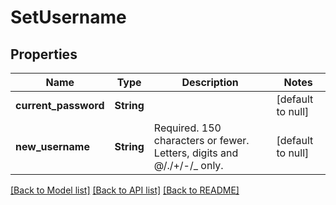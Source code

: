 # SetUsername
## Properties

Name | Type | Description | Notes
------------ | ------------- | ------------- | -------------
**current\_password** | **String** |  | [default to null]
**new\_username** | **String** | Required. 150 characters or fewer. Letters, digits and @/./+/-/_ only. | [default to null]

[[Back to Model list]](../README.md#documentation-for-models) [[Back to API list]](../README.md#documentation-for-api-endpoints) [[Back to README]](../README.md)

